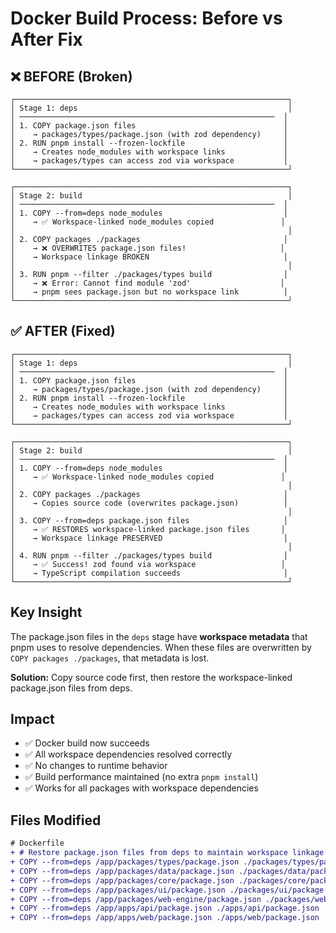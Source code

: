 # Docker Build Process: Before vs After Fix

## ❌ BEFORE (Broken)

```
┌─────────────────────────────────────────────────────────────┐
│ Stage 1: deps                                               │
│ ─────────────────────────────────────────────────────────  │
│ 1. COPY package.json files                                 │
│    → packages/types/package.json (with zod dependency)     │
│ 2. RUN pnpm install --frozen-lockfile                      │
│    → Creates node_modules with workspace links             │
│    → packages/types can access zod via workspace           │
└─────────────────────────────────────────────────────────────┘

┌─────────────────────────────────────────────────────────────┐
│ Stage 2: build                                              │
│ ─────────────────────────────────────────────────────────  │
│ 1. COPY --from=deps node_modules                           │
│    → ✅ Workspace-linked node_modules copied               │
│                                                             │
│ 2. COPY packages ./packages                                │
│    → ❌ OVERWRITES package.json files!                     │
│    → Workspace linkage BROKEN                              │
│                                                             │
│ 3. RUN pnpm --filter ./packages/types build                │
│    → ❌ Error: Cannot find module 'zod'                    │
│    → pnpm sees package.json but no workspace link          │
└─────────────────────────────────────────────────────────────┘
```

## ✅ AFTER (Fixed)

```
┌─────────────────────────────────────────────────────────────┐
│ Stage 1: deps                                               │
│ ─────────────────────────────────────────────────────────  │
│ 1. COPY package.json files                                 │
│    → packages/types/package.json (with zod dependency)     │
│ 2. RUN pnpm install --frozen-lockfile                      │
│    → Creates node_modules with workspace links             │
│    → packages/types can access zod via workspace           │
└─────────────────────────────────────────────────────────────┘

┌─────────────────────────────────────────────────────────────┐
│ Stage 2: build                                              │
│ ─────────────────────────────────────────────────────────  │
│ 1. COPY --from=deps node_modules                           │
│    → ✅ Workspace-linked node_modules copied               │
│                                                             │
│ 2. COPY packages ./packages                                │
│    → Copies source code (overwrites package.json)          │
│                                                             │
│ 3. COPY --from=deps package.json files                     │
│    → ✅ RESTORES workspace-linked package.json files       │
│    → Workspace linkage PRESERVED                           │
│                                                             │
│ 4. RUN pnpm --filter ./packages/types build                │
│    → ✅ Success! zod found via workspace                   │
│    → TypeScript compilation succeeds                       │
└─────────────────────────────────────────────────────────────┘
```

## Key Insight

The package.json files in the `deps` stage have **workspace metadata** that pnpm uses to resolve dependencies. When these files are overwritten by `COPY packages ./packages`, that metadata is lost.

**Solution:** Copy source code first, then restore the workspace-linked package.json files from deps.

## Impact

- ✅ Docker build now succeeds
- ✅ All workspace dependencies resolved correctly
- ✅ No changes to runtime behavior
- ✅ Build performance maintained (no extra `pnpm install`)
- ✅ Works for all packages with workspace dependencies

## Files Modified

```diff
# Dockerfile
+ # Restore package.json files from deps to maintain workspace linkage
+ COPY --from=deps /app/packages/types/package.json ./packages/types/package.json
+ COPY --from=deps /app/packages/data/package.json ./packages/data/package.json
+ COPY --from=deps /app/packages/core/package.json ./packages/core/package.json
+ COPY --from=deps /app/packages/ui/package.json ./packages/ui/package.json
+ COPY --from=deps /app/packages/web-engine/package.json ./packages/web-engine/package.json
+ COPY --from=deps /app/apps/api/package.json ./apps/api/package.json
+ COPY --from=deps /app/apps/web/package.json ./apps/web/package.json
```

